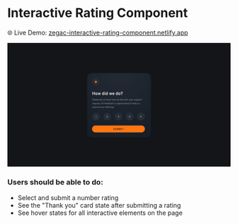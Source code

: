 # Interactive Rating Component

🌐 Live Demo: [zegac-interactive-rating-component.netlify.app](https://zegac-interactive-rating-component.netlify.app/)

![project preview image](./docs/preview.jpg)

### Users should be able to do:

- Select and submit a number rating
- See the "Thank you" card state after submitting a rating
- See hover states for all interactive elements on the page
